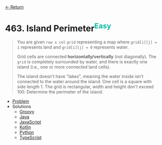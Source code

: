 [&larr; Return](https://hanggrian.github.io/grind-leetcode/)

# 463. Island Perimeter<sup style="color: rgb(0, 184, 163);">Easy</sup>

> You are given `row x col` `grid` representing a map where `grid[i][j] = 1`
  represents land and `grid[i][j] = 0` represents water.
>
> Grid cells are connected **horizontally/vertically** (not diagonally). The
  `grid` is completely surrounded by water, and there is exactly one island
  (i.e., one or more connected land cells).
>
> The island doesn't have "lakes", meaning the water inside isn't connected to
  the water around the island. One cell is a square with side length 1. The grid
  is rectangular, width and height don't exceed 100. Determine the perimeter of
  the island.

- [Problem](https://leetcode.com/problems/island-perimeter/)
- Solutions
  - [Groovy](https://github.com/hanggrian/grind-leetcode/blob/main/groovy/src/main/groovy/problems401_500/IslandPerimeter.groovy)
  - [Java](https://github.com/hanggrian/grind-leetcode/blob/main/java/src/main/java/problems401_500/IslandPerimeter.java)
  - [JavaScript](https://github.com/hanggrian/grind-leetcode/blob/main/javascript/src/problems401_500/island-perimeter.js)
  - [Kotlin](https://github.com/hanggrian/grind-leetcode/blob/main/kotlin/src/main/kotlin/problems401_500/IslandPerimeter.kt)
  - [Python](https://github.com/hanggrian/grind-leetcode/blob/main/python/src/problems401_500/island_perimeter.py)
  - [TypeScript](https://github.com/hanggrian/grind-leetcode/blob/main/typescript/src/problems401_500/island-perimeter.ts)
